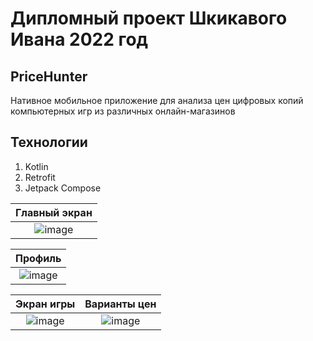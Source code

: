 # Дипломный проект Шкикавого Ивана 2022 год
## PriceHunter

Нативное мобильное приложение для анализа цен цифровых копий компьютерных игр из различных онлайн-магазинов 

## Технологии
1. Kotlin
2. Retrofit
3. Jetpack Compose

| Главный экран   |
| :---: | 
| ![image](https://github.com/busybeecoder/androiddiploma/assets/48162523/06ca15c6-8b9f-4a90-bb5d-ef604fe8afb6) |


| Профиль  |
| :---: | 
| ![image](https://github.com/busybeecoder/androiddiploma/assets/48162523/4d22ed57-5af4-4ee0-b1e2-d8f767d2c716) |


| Экран игры  | Варианты цен  |
| :---: | :---: | 
| ![image](https://github.com/busybeecoder/androiddiploma/assets/48162523/918abf5a-30a8-4e3b-9381-1300d5e75d44) | ![image](https://github.com/busybeecoder/androiddiploma/assets/48162523/4e9bb9b5-dd35-47b3-89ac-78da417ac1e2) |
